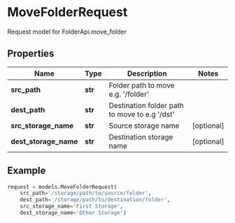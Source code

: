 # MoveFolderRequest

Request model for FolderApi.move_folder

## Properties

Name | Type | Description | Notes
---- | ---- | ----------- | -----
**src_path** |**str** |Folder path to move e.g. '/folder' |
**dest_path** |**str** |Destination folder path to move to e.g '/dst' |
**src_storage_name** |**str** |Source storage name |[optional] 
**dest_storage_name** |**str** |Destination storage name |[optional] 

## Example
```python
request = models.MoveFolderRequest(
    src_path='/storage/path/to/source/folder',
    dest_path='/storage/path/to/destination/folder',
    src_storage_name='First Storage',
    dest_storage_name='Other Storage')
```
